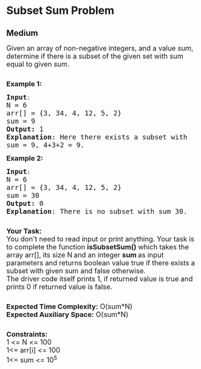 # Subset Sum Problem
##  Medium 
<div class="problem-statement">
                <p></p><p><span style="font-size:18px">Given an array of non-negative integers, and a value <em>sum</em>, determine if there is a subset of the given set with sum equal to given <em>sum</em>.&nbsp;</span></p>

<p><br>
<span style="font-size:18px"><strong>Example 1:</strong></span></p>

<pre><span style="font-size:18px"><strong>Input</strong></span>:
<span style="font-size:18px">N = 6
arr[] = {3, 34, 4, 12, 5, 2}
sum = 9
<strong>Output:</strong>&nbsp;1&nbsp;
<strong>Explanation</strong>: Here there exists a subset with
sum = 9, 4+3+2 = 9.</span>
</pre>

<p><span style="font-size:18px"><strong>Example 2:</strong></span></p>

<pre><span style="font-size:18px"><strong>Input</strong></span>:
<span style="font-size:18px">N = 6
arr[] = {3, 34, 4, 12, 5, 2}
sum = 30
<strong>Output:</strong>&nbsp;0&nbsp;
<strong>Explanation</strong>: There is no subset with sum 30.</span></pre>

<p><br>
<span style="font-size:18px"><strong>Your Task:&nbsp;&nbsp;</strong><br>
You don't need to read input or print anything. Your task is to complete the function <strong>isSubsetSum()</strong>&nbsp;which takes the array arr[], its size N<strong>&nbsp;</strong>and an integer <strong>sum </strong>as input parameters&nbsp;and returns boolean value true if there exists a subset with given sum and false otherwise.<br>
The driver code itself prints 1, if returned value is true and prints 0 if returned value is false.</span><br>
&nbsp;</p>

<p><span style="font-size:18px"><strong>Expected Time Complexity:</strong> O(sum*N)<br>
<strong>Expected Auxiliary Space:</strong> O(sum*N)</span><br>
&nbsp;</p>

<p><span style="font-size:18px"><strong>Constraints:</strong><br>
1 &lt;= N &lt;= 100</span><br>
<span style="font-size:18px">1&lt;= arr[i] &lt;= 100<br>
1&lt;= sum &lt;= 10<sup>5</sup></span></p>
 <p></p>
            </div>